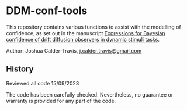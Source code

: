 # DDM-conf-tools

This repository contains various functions to assist with the modelling of confidence, as set out in the manuscript [Expressions for Bayesian confidence of drift diffusion observers in dynamic stimuli tasks](https://www.biorxiv.org/content/10.1101/2020.02.25.965384v3.abstract). 

Author: Joshua Calder-Travis, j.calder.travis@gmail.com

## History 
Reviewed all code 15/09/2023

The code has been carefully checked. Nevertheless, no guarantee or warranty is provided for any part of the code.
